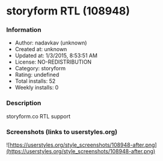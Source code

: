 # storyform RTL (108948)

### Information
- Author: nadavkav (unknown)
- Created at: unknown
- Updated at: 1/3/2015, 8:53:51 AM
- License: NO-REDISTRIBUTION
- Category: storyform
- Rating: undefined
- Total installs: 52
- Weekly installs: 0


### Description
storyform.co RTL support


### Screenshots (links to userstyles.org)
![https://userstyles.org/style_screenshots/108948-after.png](https://userstyles.org/style_screenshots/108948-after.png)


